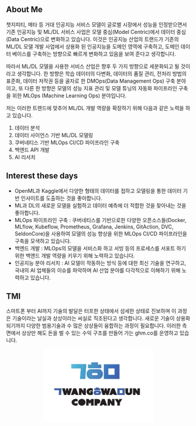 ## About Me
챗지피티, 메타 등 거대 인공지능 서비스 모델이 글로벌 시장에서 성능을 인정받으면서 기존 인공지능 및 ML/DL 서비스 사업은 모델 중심(Model Centric)에서 데이터 중심(Data Centric)으로 변화하고 있습니다. 이것은 인공지능 산업의 트랜드가 기존의 ML/DL 모델 개발 사업에서 상용화 된 인공지능을 도메인 영역에 구축하고, 도메인 데이터 베이스를 구축하는 방향으로 빠르게 변화하고 있음을 보여 준다고 생각합니다.

따라서 ML/DL 모델을 사용한 서비스 산업은 향후 두 가지 방향으로 세분화되고 될 것이라고 생각합니다. 한 방향은 학습 데이터의 다변화, 데이터의 품질 관리, 전처리 방법의 표준화, 데이터 저작권 등을 골자로 한 DMOps(Data Management Ops) 구축 분야이고, 또 다른 한 방향은 모델의 성능 지표 관리 및 모델 튜닝의 자동화 파이프라인 구축을 위한 MLOps (Machine Learning Ops) 분야입니다.

저는 이러한 트렌드에 맞추어 ML/DL 개발 역량을 확장하기 위해 다음과 같은 노력을 하고 있습니다.

1. 데이터 분석
2. 데이터 사이언스 기반 ML/DL 모델링
3. 쿠버네티스 기반 MLOps CI/CD 파이프라인 구축
4. 백엔드 API 개발
5. AI 리서치

## Interest these days
- OpenML과 Kaggle에서 다양한 형태의 데이터를 접하고 모델링을 통한 데이터 기반 인사이트를 도출하는 것을 좋아합니다.
- ML과 DL의 새로운 모델을 실험하고 데이터 예측에 더 적합한 것을 찾아내는 것을 좋아합니다.
- MLOps 파이프라인 구축 : 쿠버네티스를 기반으로한 다양한 오픈소스들(Docker, MLflow, Kubeflow, Prometheus, Grafana, Jenkins, GitAction, DVC, SeldonCore)을 사용하여 모델의 성능 향상을 위한 MLOps CI/CD 파이프라인을 구축을 모색하고 있습니다.
- 백엔드 개발 : MLOps의 모델을 서비스화 하고 서빙 등의 프로세스를 서포트 하기 위한 백앤드 개발 역량을 키우기 위해 노력하고 있습니다. 
- 인공지능 분야 리서치 : AI 모델이 작동하는 방식 등에 대한 최신 기술을 연구하고, 국내의 AI 업체들의 이슈를 파악하며 AI 산업 분야를 다각적으로 이해하기 위해 노력하고 있습니다.
  
## TMI
스마트폰 부터 AI까지 기술의 발달은 터프한 상태에서 섬세한 상태로 진보하며 이 과정은 기술이라는 날실과 상상이라는 씨실로 직조된다고 생각합니다. 새로운 기술이 상용화 되기까지 다양한 범용기술과 수 많은 상상들이 융합하는 과정이 필요합니다. 이러한 측면에서 상상만 해도 돈을 벌 수 있는 수익 구조를 만들어 가는 ghm.co를 운영하고 있습니다. 

<p align=center> <img src="./images/main.png" width=60% height=60%>
